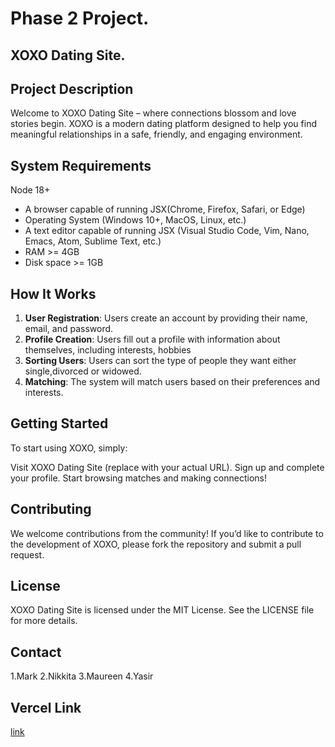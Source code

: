 # Phase 2 Project.
## XOXO Dating Site.

## Project Description
Welcome to XOXO Dating Site – where connections blossom and love stories begin. XOXO is a modern dating platform designed to help you find meaningful relationships in a safe, friendly, and engaging environment.

## System Requirements
Node 18+
- A browser capable of running JSX(Chrome, Firefox, Safari, or Edge)
- Operating System (Windows 10+, MacOS, Linux, etc.)
- A text editor capable of running JSX (Visual Studio Code, Vim, Nano, Emacs, Atom, Sublime Text, etc.)
- RAM >= 4GB
- Disk space >= 1GB

## How It Works
1. **User Registration**: Users create an account by providing their name, email, and password.
2. **Profile Creation**: Users fill out a profile with information about themselves, including interests, hobbies
3. **Sorting Users**: Users can sort the type of people they want either single,divorced or widowed.
4. **Matching**: The system will match users based on their preferences and interests.

## Getting Started
To start using XOXO, simply:

Visit XOXO Dating Site (replace with your actual URL).
Sign up and complete your profile.
Start browsing matches and making connections!

## Contributing
We welcome contributions from the community! If you’d like to contribute to the development of XOXO, please fork the repository and submit a pull request.

## License
XOXO Dating Site is licensed under the MIT License. See the LICENSE file for more details.

## Contact
1.Mark
2.Nikkita
3.Maureen
4.Yasir

## Vercel Link
[link](https://xoxo-dating-site.vercel.app/)
